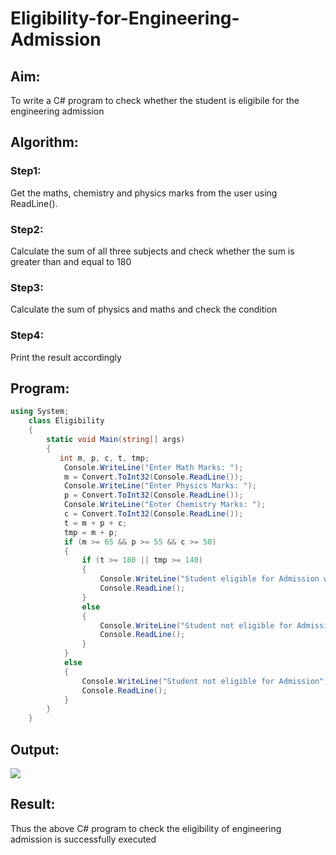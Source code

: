 # Eligibility-for-Engineering-Admission
## Aim:
To write a C# program to check whether the student is eligibile for the engineering admission

## Algorithm:
### Step1: 
Get the maths, chemistry and physics marks from the user using ReadLine().

### Step2: 
Calculate the sum of all three subjects and check whether the sum is greater than and equal to 180

### Step3:
Calculate the sum of physics and maths and check the condition

### Step4:
Print the result accordingly

## Program:
```cs
using System;
    class Eligibility
    {
        static void Main(string[] args)
        {
           int m, p, c, t, tmp;
            Console.WriteLine("Enter Math Marks: ");
            m = Convert.ToInt32(Console.ReadLine());
            Console.WriteLine("Enter Physics Marks: ");
            p = Convert.ToInt32(Console.ReadLine());
            Console.WriteLine("Enter Chemistry Marks: ");
            c = Convert.ToInt32(Console.ReadLine());
            t = m + p + c;
            tmp = m + p;
            if (m >= 65 && p >= 55 && c >= 50)
            {
                if (t >= 180 || tmp >= 140)
                {
                    Console.WriteLine("Student eligible for Admission with {0} marks in total and {1} in Math and Physics", t, tmp);
                    Console.ReadLine();
                }
                else
                {
                    Console.WriteLine("Student not eligible for Admission");
                    Console.ReadLine();
                }
            }
            else
            {
                Console.WriteLine("Student not eligible for Admission");
                Console.ReadLine();
            }
        }
    }


```
## Output:
![](exp1.png)
## Result:
Thus the above C# program to check the eligibility of engineering admission is successfully executed

